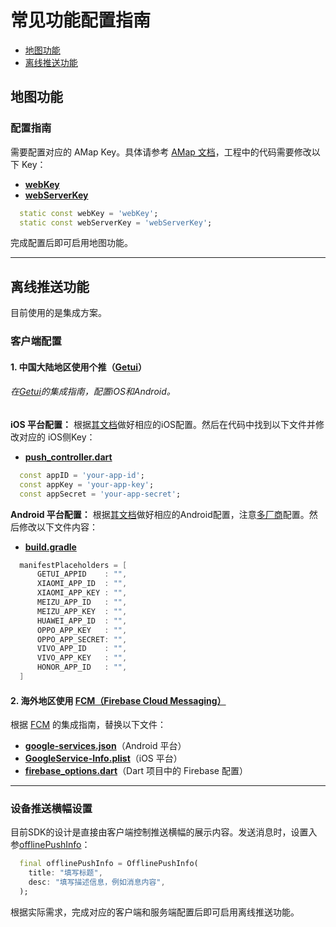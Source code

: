 
# 常见功能配置指南

- [地图功能](#地图功能)
- [离线推送功能](#离线推送功能)

## 地图功能

### 配置指南

需要配置对应的 AMap Key。具体请参考 [AMap 文档](https://lbs.amap.com/)，工程中的代码需要修改以下 Key：

- **[webKey](https://github.com/openimsdk/openim-flutter-demo/blob/5720a10a31a0a9bc5319775f9f4da83d6996dbfe/openim_common/lib/src/config.dart#L49)**
- **[webServerKey](https://github.com/openimsdk/openim-flutter-demo/blob/5720a10a31a0a9bc5319775f9f4da83d6996dbfe/openim_common/lib/src/config.dart#L50)**

```dart
  static const webKey = 'webKey';
  static const webServerKey = 'webServerKey';
```

完成配置后即可启用地图功能。

---

## 离线推送功能

目前使用的是集成方案。

### 客户端配置

#### 1. 中国大陆地区使用个推（[Getui](https://getui.com/)）

###### 在[Getui](https://getui.com/)的集成指南，配置iOS和Android。

**iOS 平台配置：**
根据[其文档](https://docs.getui.com/getui/mobile/ios/overview/)做好相应的iOS配置。然后在代码中找到以下文件并修改对应的 iOS侧Key：

- **[push_controller.dart](openim_common/lib/src/controller/push_controller.dart)**

```dart
  const appID = 'your-app-id';
  const appKey = 'your-app-key';
  const appSecret = 'your-app-secret';
```

**Android 平台配置：**
根据[其文档](https://docs.getui.com/getui/mobile/android/overview/)做好相应的Android配置，注意[多厂商](https://docs.getui.com/getui/mobile/vendor/vendor_open/)配置。然后修改以下文件内容：

- **[build.gradle](android/app/build.gradle)**

```gradle
  manifestPlaceholders = [
      GETUI_APPID    : "",
      XIAOMI_APP_ID  : "",
      XIAOMI_APP_KEY : "",
      MEIZU_APP_ID   : "",
      MEIZU_APP_KEY  : "",
      HUAWEI_APP_ID  : "",
      OPPO_APP_KEY   : "",
      OPPO_APP_SECRET: "",
      VIVO_APP_ID    : "",
      VIVO_APP_KEY   : "",
      HONOR_APP_ID   : "",
  ]
```

#### 2. 海外地区使用 [FCM（Firebase Cloud Messaging）](https://firebase.google.com/docs/cloud-messaging)

根据 [FCM](https://firebase.google.com/docs/cloud-messaging) 的集成指南，替换以下文件：

- **[google-services.json](android/app/google-services.json)**（Android 平台）
- **[GoogleService-Info.plist](ios/Runner/GoogleService-Info.plist)**（iOS 平台）
- **[firebase_options.dart](openim_common/lib/src/controller/firebase_options.dart)**（Dart 项目中的 Firebase 配置）

---

### 设备推送横幅设置

目前SDK的设计是直接由客户端控制推送横幅的展示内容。发送消息时，设置入参[offlinePushInfo](https://github.com/openimsdk/openim-flutter-demo/blob/cc72b6d7ca5f70ca07885857beecec512f904f8c/lib/pages/chat/chat_logic.dart#L543)：

```dart
  final offlinePushInfo = OfflinePushInfo(
    title: "填写标题",
    desc: "填写描述信息，例如消息内容",
  );
```

根据实际需求，完成对应的客户端和服务端配置后即可启用离线推送功能。
